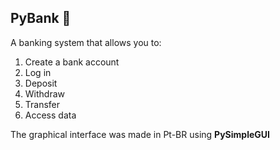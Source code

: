 PyBank 🏦
---
A banking system that allows you to:

1. Create a bank account
2. Log in
3. Deposit
4. Withdraw
5. Transfer
6. Access data 

The graphical interface was made in Pt-BR using __PySimpleGUI__
